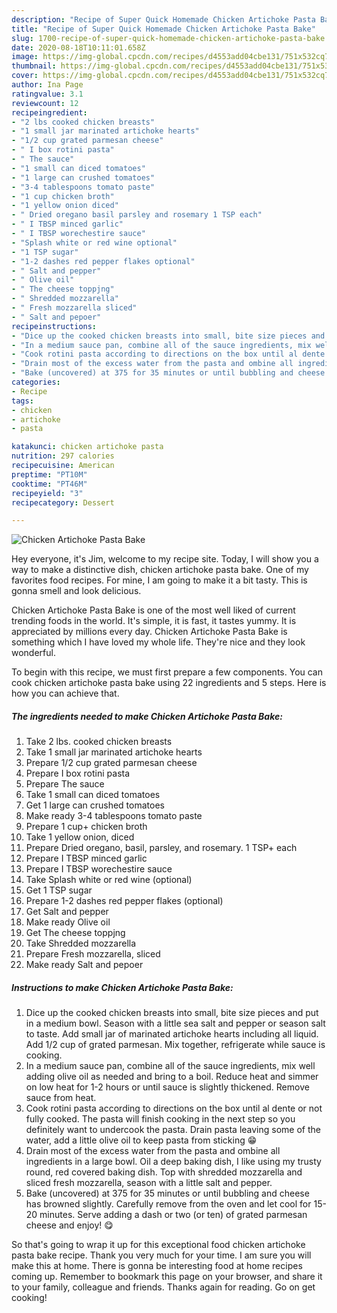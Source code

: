 ```yaml
---
description: "Recipe of Super Quick Homemade Chicken Artichoke Pasta Bake"
title: "Recipe of Super Quick Homemade Chicken Artichoke Pasta Bake"
slug: 1700-recipe-of-super-quick-homemade-chicken-artichoke-pasta-bake
date: 2020-08-18T10:11:01.658Z
image: https://img-global.cpcdn.com/recipes/d4553add04cbe131/751x532cq70/chicken-artichoke-pasta-bake-recipe-main-photo.jpg
thumbnail: https://img-global.cpcdn.com/recipes/d4553add04cbe131/751x532cq70/chicken-artichoke-pasta-bake-recipe-main-photo.jpg
cover: https://img-global.cpcdn.com/recipes/d4553add04cbe131/751x532cq70/chicken-artichoke-pasta-bake-recipe-main-photo.jpg
author: Ina Page
ratingvalue: 3.1
reviewcount: 12
recipeingredient:
- "2 lbs cooked chicken breasts"
- "1 small jar marinated artichoke hearts"
- "1/2 cup grated parmesan cheese"
- " I box rotini pasta"
- " The sauce"
- "1 small can diced tomatoes"
- "1 large can crushed tomatoes"
- "3-4 tablespoons tomato paste"
- "1 cup chicken broth"
- "1 yellow onion diced"
- " Dried oregano basil parsley and rosemary 1 TSP each"
- " I TBSP minced garlic"
- " I TBSP worechestire sauce"
- "Splash white or red wine optional"
- "1 TSP sugar"
- "1-2 dashes red pepper flakes optional"
- " Salt and pepper"
- " Olive oil"
- " The cheese toppjng"
- " Shredded mozzarella"
- " Fresh mozzarella sliced"
- " Salt and pepoer"
recipeinstructions:
- "Dice up the cooked chicken breasts into small, bite size pieces and put in a medium bowl. Season with a little sea salt and pepper or season salt to taste. Add small jar of marinated artichoke hearts including all liquid. Add 1/2 cup of grated parmesan. Mix together, refrigerate while sauce is cooking."
- "In a medium sauce pan, combine all of the sauce ingredients, mix well adding olive oil as needed and bring to a boil. Reduce heat and simmer on low heat for 1-2 hours or until sauce is slightly thickened. Remove sauce from heat."
- "Cook rotini pasta according to directions on the box until al dente or not fully cooked. The pasta will finish cooking in the next step so you definitely want to undercook the pasta. Drain pasta leaving some of the water, add a little olive oil to keep pasta from sticking 😁"
- "Drain most of the excess water from the pasta and ombine all ingredients in a large bowl. Oil a deep baking dish, I like using my trusty round, red covered baking dish. Top with shredded mozzarella and sliced fresh mozzarella, season with a little salt and pepper."
- "Bake (uncovered) at 375 for 35 minutes or until bubbling and cheese has browned slightly. Carefully remove from the oven and let cool for 15-20 minutes. Serve adding a dash or two (or ten) of grated parmesan cheese and enjoy! 😋"
categories:
- Recipe
tags:
- chicken
- artichoke
- pasta

katakunci: chicken artichoke pasta 
nutrition: 297 calories
recipecuisine: American
preptime: "PT10M"
cooktime: "PT46M"
recipeyield: "3"
recipecategory: Dessert

---
```



![Chicken Artichoke Pasta Bake](https://img-global.cpcdn.com/recipes/d4553add04cbe131/751x532cq70/chicken-artichoke-pasta-bake-recipe-main-photo.jpg)

Hey everyone, it's Jim, welcome to my recipe site. Today, I will show you a way to make a distinctive dish, chicken artichoke pasta bake. One of my favorites food recipes. For mine, I am going to make it a bit tasty. This is gonna smell and look delicious.

Chicken Artichoke Pasta Bake is one of the most well liked of current trending foods in the world. It's simple, it is fast, it tastes yummy. It is appreciated by millions every day. Chicken Artichoke Pasta Bake is something which I have loved my whole life. They're nice and they look wonderful.




To begin with this recipe, we must first prepare a few components. You can cook chicken artichoke pasta bake using 22 ingredients and 5 steps. Here is how you can achieve that.

<!--inarticleads1-->

##### The ingredients needed to make Chicken Artichoke Pasta Bake:

1. Take 2 lbs. cooked chicken breasts
1. Take 1 small jar marinated artichoke hearts
1. Prepare 1/2 cup grated parmesan cheese
1. Prepare  I box rotini pasta
1. Prepare  The sauce
1. Take 1 small can diced tomatoes
1. Get 1 large can crushed tomatoes
1. Make ready 3-4 tablespoons tomato paste
1. Prepare 1 cup+ chicken broth
1. Take 1 yellow onion, diced
1. Prepare  Dried oregano, basil, parsley, and rosemary. 1 TSP+ each
1. Prepare  I TBSP minced garlic
1. Prepare  I TBSP worechestire sauce
1. Take Splash white or red wine (optional)
1. Get 1 TSP sugar
1. Prepare 1-2 dashes red pepper flakes (optional)
1. Get  Salt and pepper
1. Make ready  Olive oil
1. Get  The cheese toppjng
1. Take  Shredded mozzarella
1. Prepare  Fresh mozzarella, sliced
1. Make ready  Salt and pepoer




<!--inarticleads2-->

##### Instructions to make Chicken Artichoke Pasta Bake:

1. Dice up the cooked chicken breasts into small, bite size pieces and put in a medium bowl. Season with a little sea salt and pepper or season salt to taste. Add small jar of marinated artichoke hearts including all liquid. Add 1/2 cup of grated parmesan. Mix together, refrigerate while sauce is cooking.
1. In a medium sauce pan, combine all of the sauce ingredients, mix well adding olive oil as needed and bring to a boil. Reduce heat and simmer on low heat for 1-2 hours or until sauce is slightly thickened. Remove sauce from heat.
1. Cook rotini pasta according to directions on the box until al dente or not fully cooked. The pasta will finish cooking in the next step so you definitely want to undercook the pasta. Drain pasta leaving some of the water, add a little olive oil to keep pasta from sticking 😁
1. Drain most of the excess water from the pasta and ombine all ingredients in a large bowl. Oil a deep baking dish, I like using my trusty round, red covered baking dish. Top with shredded mozzarella and sliced fresh mozzarella, season with a little salt and pepper.
1. Bake (uncovered) at 375 for 35 minutes or until bubbling and cheese has browned slightly. Carefully remove from the oven and let cool for 15-20 minutes. Serve adding a dash or two (or ten) of grated parmesan cheese and enjoy! 😋




So that's going to wrap it up for this exceptional food chicken artichoke pasta bake recipe. Thank you very much for your time. I am sure you will make this at home. There is gonna be interesting food at home recipes coming up. Remember to bookmark this page on your browser, and share it to your family, colleague and friends. Thanks again for reading. Go on get cooking!
